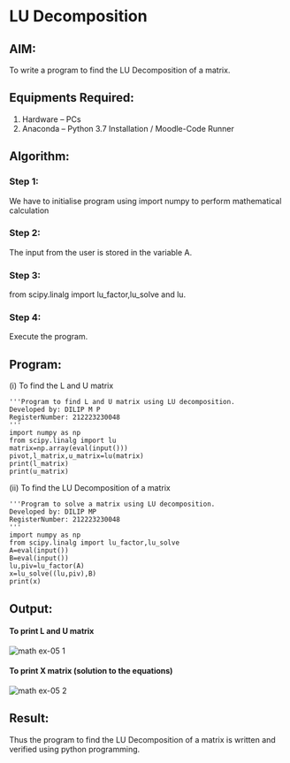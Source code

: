 # LU Decomposition 

## AIM:
To write a program to find the LU Decomposition of a matrix.

## Equipments Required:
1. Hardware – PCs
2. Anaconda – Python 3.7 Installation / Moodle-Code Runner

## Algorithm:
### Step 1:
We have to initialise program using import numpy to perform mathematical calculation

### Step 2:
The input from the user is stored in the variable A.

### Step 3:
from scipy.linalg import lu_factor,lu_solve and lu.

### Step 4:
Execute the program.

## Program:
(i) To find the L and U matrix
```
'''Program to find L and U matrix using LU decomposition.
Developed by: DILIP M P
RegisterNumber: 212223230048
'''
import numpy as np
from scipy.linalg import lu
matrix=np.array(eval(input()))
pivot,l_matrix,u_matrix=lu(matrix)
print(l_matrix)
print(u_matrix)
```

(ii) To find the LU Decomposition of a matrix
```
'''Program to solve a matrix using LU decomposition.
Developed by: DILIP MP
RegisterNumber: 212223230048
'''
import numpy as np
from scipy.linalg import lu_factor,lu_solve
A=eval(input())
B=eval(input())
lu,piv=lu_factor(A)
x=lu_solve((lu,piv),B)
print(x)
```

## Output:
#### To print L and U matrix
![math ex-05 1](https://github.com/DilipDofy/LU-Decomposition/assets/147223497/04253b6c-b6d5-4f79-8cb4-f7e138789d3c)

#### To print X matrix (solution to the equations)
![math ex-05 2](https://github.com/DilipDofy/LU-Decomposition/assets/147223497/3d6d0aad-682c-4db6-893f-d6cd8e57470a)


## Result:
Thus the program to find the LU Decomposition of a matrix is written and verified using python programming.

